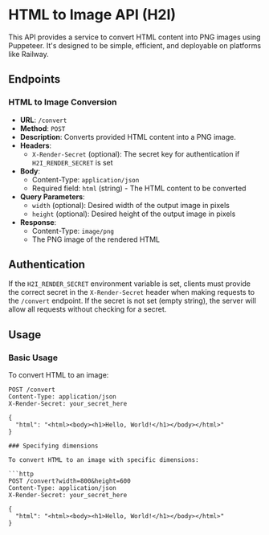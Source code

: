 # HTML to Image API (H2I)

This API provides a service to convert HTML content into PNG images using Puppeteer. It's designed to be simple, efficient, and deployable on platforms like Railway.

## Endpoints

### HTML to Image Conversion

- **URL**: `/convert`
- **Method**: `POST`
- **Description**: Converts provided HTML content into a PNG image.
- **Headers**:
  - `X-Render-Secret` (optional): The secret key for authentication if `H2I_RENDER_SECRET` is set
- **Body**:
  - Content-Type: `application/json`
  - Required field: `html` (string) - The HTML content to be converted
- **Query Parameters**:
  - `width` (optional): Desired width of the output image in pixels
  - `height` (optional): Desired height of the output image in pixels
- **Response**:
  - Content-Type: `image/png`
  - The PNG image of the rendered HTML

## Authentication

If the `H2I_RENDER_SECRET` environment variable is set, clients must provide the correct secret in the `X-Render-Secret` header when making requests to the `/convert` endpoint. If the secret is not set (empty string), the server will allow all requests without checking for a secret.

## Usage

### Basic Usage

To convert HTML to an image:

```http
POST /convert
Content-Type: application/json
X-Render-Secret: your_secret_here

{
  "html": "<html><body><h1>Hello, World!</h1></body></html>"
}

### Specifying dimensions

To convert HTML to an image with specific dimensions:

```http
POST /convert?width=800&height=600
Content-Type: application/json
X-Render-Secret: your_secret_here

{
  "html": "<html><body><h1>Hello, World!</h1></body></html>"
}

